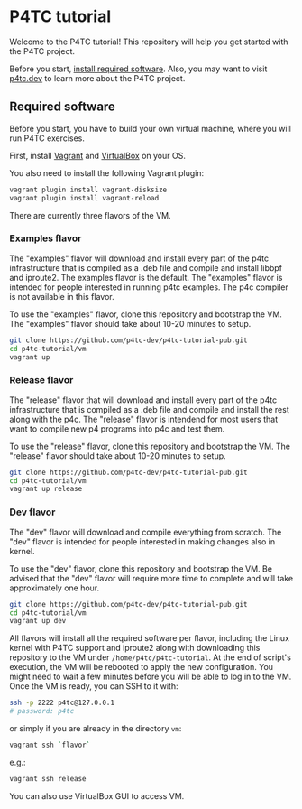 # P4TC tutorial

Welcome to the P4TC tutorial! This repository will help you get started with the P4TC project.

Before you start, [install required software](#required-software). Also, you may want to visit [p4tc.dev](https://www.p4tc.dev/) to learn more about the P4TC project.

<!---
## Exercises

TO DO

1. Basics
-->

## Required software

Before you start, you have to build your own virtual machine, where you will run P4TC exercises.

First, install [Vagrant](https://vagrantup.com) and [VirtualBox](https://virtualbox.org) on your OS.

You also need to install the following Vagrant plugin:

```bash
vagrant plugin install vagrant-disksize
vagrant plugin install vagrant-reload
```

There are currently three flavors of the VM.

### Examples flavor
The "examples" flavor will download and install every part of the p4tc infrastructure that is compiled as a .deb file and compile and install libbpf and iproute2. The examples flavor is the default.
The "examples" flavor is intended for people interested in running p4tc examples. The p4c compiler is not available in this flavor.

To use the "examples" flavor, clone this repository and bootstrap the VM.
The "examples" flavor should take about 10-20 minutes to setup. 

```bash
git clone https://github.com/p4tc-dev/p4tc-tutorial-pub.git
cd p4tc-tutorial/vm
vagrant up 
```

### Release flavor
The "release" flavor that will download and install every part of the p4tc infrastructure that is compiled as a .deb file and compile and install the rest along with the p4c.
The "release" flavor is intendend for most users that want to compile new p4 programs into p4c and test them.

To use the "release" flavor, clone this repository and bootstrap the VM.
The "release" flavor should take about 10-20 minutes to setup. 

```bash
git clone https://github.com/p4tc-dev/p4tc-tutorial-pub.git
cd p4tc-tutorial/vm
vagrant up release
```

### Dev flavor
The "dev" flavor will download and compile everything from scratch.
The "dev" flavor is intended for people interested in making changes also in kernel.

To use the "dev" flavor, clone this repository and bootstrap the VM.
Be advised that the "dev" flavor will require more time to complete and will take approximately one hour. 

```bash
git clone https://github.com/p4tc-dev/p4tc-tutorial-pub.git
cd p4tc-tutorial/vm
vagrant up dev
```

All flavors will install all the required software per flavor, including the Linux kernel with P4TC support and iproute2 along with downloading this repository to the VM under `/home/p4tc/p4tc-tutorial`.
At the end of script's execution, the VM will be rebooted to apply the new configuration. You might need to wait a few minutes before you will be able to log in to the VM. Once the VM is ready, you can SSH to it with:

```bash
ssh -p 2222 p4tc@127.0.0.1
# password: p4tc
```

or simply if you are already in the directory `vm`:
```bash
vagrant ssh `flavor`
```
e.g.:
```bash
vagrant ssh release
```

You can also use VirtualBox GUI to access VM.

<!---
# TO DO

- Allow to specify Git commit SHAs in the "dev" VM for linux kernel, iproute2 and p4c. 
-->
